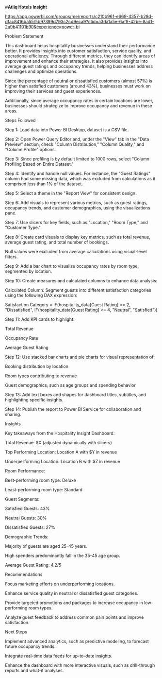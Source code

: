 #**Atliq Hotels Insight**

https://app.powerbi.com/groups/me/reports/c210b961-e669-4357-b28d-dfac8416ba55/5b97399d793c2cd9eca9?ctid=a3da1a5e-6af9-42be-8ad1-2a9b41101b90&experience=power-bi

Problem Statement

This dashboard helps hospitality businesses understand their performance better. It provides insights into customer satisfaction, service quality, and operational efficiency. Through different metrics, they can identify areas of improvement and enhance their strategies. It also provides insights into average guest ratings and occupancy trends, helping businesses address challenges and optimize operations.

Since the percentage of neutral or dissatisfied customers (almost 57%) is higher than satisfied customers (around 43%), businesses must work on improving their services and guest experiences.

Additionally, since average occupancy rates in certain locations are lower, businesses should strategize to improve occupancy and revenue in these areas.

Steps Followed

Step 1: Load data into Power BI Desktop, dataset is a CSV file.

Step 2: Open Power Query Editor and, under the "View" tab in the "Data Preview" section, check "Column Distribution," "Column Quality," and "Column Profile" options.

Step 3: Since profiling is by default limited to 1000 rows, select "Column Profiling Based on Entire Dataset."

Step 4: Identify and handle null values. For instance, the "Guest Ratings" column had some missing data, which was excluded from calculations as it comprised less than 1% of the dataset.

Step 5: Select a theme in the "Report View" for consistent design.

Step 6: Add visuals to represent various metrics, such as guest ratings, occupancy trends, and customer demographics, using the visualizations pane.

Step 7: Use slicers for key fields, such as "Location," "Room Type," and "Customer Type."

Step 8: Create card visuals to display key metrics, such as total revenue, average guest rating, and total number of bookings.

Null values were excluded from average calculations using visual-level filters.

Step 9: Add a bar chart to visualize occupancy rates by room type, segmented by location.

Step 10: Create measures and calculated columns to enhance data analysis:

Calculated Column: Segment guests into different satisfaction categories using the following DAX expression:

Satisfaction Category = IF(hospitality_data[Guest Rating] <= 2, "Dissatisfied", IF(hospitality_data[Guest Rating] <= 4, "Neutral", "Satisfied"))

Step 11: Add KPI cards to highlight:

Total Revenue

Occupancy Rate

Average Guest Rating

Step 12: Use stacked bar charts and pie charts for visual representation of:

Booking distribution by location

Room types contributing to revenue

Guest demographics, such as age groups and spending behavior

Step 13: Add text boxes and shapes for dashboard titles, subtitles, and highlighting specific insights.

Step 14: Publish the report to Power BI Service for collaboration and sharing.

Insights

Key takeaways from the Hospitality Insight Dashboard:

Total Revenue: $X (adjusted dynamically with slicers)

Top Performing Location: Location A with $Y in revenue

Underperforming Location: Location B with $Z in revenue

Room Performance:

Best-performing room type: Deluxe

Least-performing room type: Standard

Guest Segments:

Satisfied Guests: 43%

Neutral Guests: 30%

Dissatisfied Guests: 27%

Demographic Trends:

Majority of guests are aged 25-45 years.

High spenders predominantly fall in the 35-45 age group.

Average Guest Rating: 4.2/5

Recommendations

Focus marketing efforts on underperforming locations.

Enhance service quality in neutral or dissatisfied guest categories.

Provide targeted promotions and packages to increase occupancy in low-performing room types.

Analyze guest feedback to address common pain points and improve satisfaction.

Next Steps

Implement advanced analytics, such as predictive modeling, to forecast future occupancy trends.

Integrate real-time data feeds for up-to-date insights.

Enhance the dashboard with more interactive visuals, such as drill-through reports and what-if analyses.

